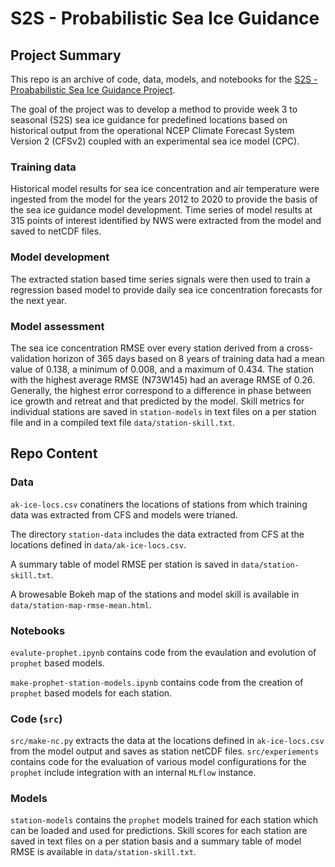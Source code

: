# S2S - Probabilistic Sea Ice Guidance

## Project Summary

This repo is an archive of code, data, models, and notebooks for the [S2S - Proababilistic Sea Ice Guidance Project](https://s2s.srv.axiomptk).

The goal of the project was to develop a method to provide week 3 to seasonal (S2S) sea ice guidance for predefined locations based on historical output from the operational NCEP Climate Forecast System Version 2 (CFSv2) coupled with an experimental sea ice model (CPC).

### Training data

Historical model results for sea ice concentration and air temperature were ingested from the model for the years 2012 to 2020 to provide the basis of the sea ice guidance model development. Time series of model results at 315 points of interest identified by NWS were extracted from the model and saved to netCDF files.

### Model development

The extracted station based time series signals were then used to train a regression based model to provide daily sea ice concentration forecasts for the next year.

### Model assessment

The sea ice concentration RMSE over every station derived from a cross-validation horizon of 365 days based on 8 years of training data had a mean value of 0.138, a minimum of 0.008, and a maximum of 0.434. The station with the highest average RMSE (N73W145) had an average RMSE of 0.26. Generally, the highest error correspond to a difference in phase between ice growth and retreat and that predicted by the model.  Skill metrics for individual stations are saved in `station-models` in text files on a per station file and in a compiled text file `data/station-skill.txt`.

## Repo Content

### Data 

`ak-ice-locs.csv` conatiners the locations of stations from which training data was extracted from CFS and models were trianed.

The directory `station-data` includes the data extracted from CFS at the locations defined in `data/ak-ice-locs.csv`.

A summary table of model RMSE per station is saved in `data/station-skill.txt`.

A browesable Bokeh map of the stations and model skill is available in `data/station-map-rmse-mean.html`.

### Notebooks

`evalute-prophet.ipynb` contains code from the evaulation and evolution of `prophet` based models.

`make-prophet-station-models.ipynb` contains code from the creation of `prophet` based models for each station.

### Code (`src`)

`src/make-nc.py` extracts the data at the locations defined in `ak-ice-locs.csv` from the model output and saves as station netCDF files.
`src/experiements` contains code for the evaluation of various model configurations for the `prophet` include integration with an internal `MLflow` instance.

### Models

`station-models` contains the `prophet` models trained for each station which can be loaded and used for predictions.  Skill scores for each station are saved in text files on a per station basis and a summary table of model RMSE is available in `data/station-skill.txt`.
